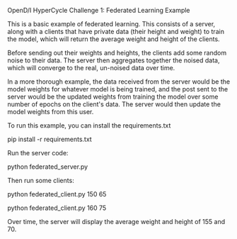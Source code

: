 OpenD/I HyperCycle Challenge 1: Federated Learning Example


This is a basic example of federated learning. This consists of a server, along with a
 clients that have private data (their height and weight) to train the model, which will return the average weight and height of the clients.

Before sending out their weights and heights, the clients add some random noise to their data. The server then aggregates together the noised data, which will converge to the real, un-noised data over time.

In a more thorough example, the data received from the server would be the model weights for whatever model is being trained, and the post sent to the server would be the updated weights from training the model over some number of epochs on the client's data. The server would then update the model weights from this user.



To run this example, you can install the requirements.txt

  pip install -r requirements.txt

Run the server code:

  python federated_server.py


Then run some clients:

  python federated_client.py 150 65

  python federated_client.py 160 75


Over time, the server will display the average weight and height of 155 and 70.
